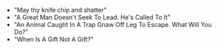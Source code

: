 
- "May thy knife chip and shatter"
- "A Great Man Doesn't Seek To Lead. He's Called To It"
- "An Animal Caught In A Trap Gnaw Off Leg To Escape. What Will You Do?"
- "When Is A Gift Not A Gift?"
